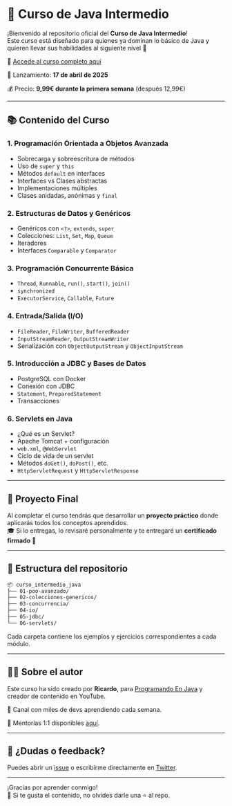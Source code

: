 
# 🧠 Curso de Java Intermedio

¡Bienvenido al repositorio oficial del **Curso de Java Intermedio**!  
Este curso está diseñado para quienes ya dominan lo básico de Java y quieren llevar sus habilidades al siguiente nivel 🚀

🔗 [Accede al curso completo aquí](https://programandoenjava.com/cursos/)

📅 Lanzamiento: **17 de abril de 2025**  

💰 Precio: **9,99€ durante la primera semana** (después 12,99€)

---

## 📚 Contenido del Curso

### 1. Programación Orientada a Objetos Avanzada
- Sobrecarga y sobreescritura de métodos
- Uso de `super` y `this`
- Métodos `default` en interfaces
- Interfaces vs Clases abstractas
- Implementaciones múltiples
- Clases anidadas, anónimas y `final`

### 2. Estructuras de Datos y Genéricos
- Genéricos con `<?>`, `extends`, `super`
- Colecciones: `List`, `Set`, `Map`, `Queue`
- Iteradores
- Interfaces `Comparable` y `Comparator`

### 3. Programación Concurrente Básica
- `Thread`, `Runnable`, `run()`, `start()`, `join()`
- `synchronized`
- `ExecutorService`, `Callable`, `Future`

### 4. Entrada/Salida (I/O)
- `FileReader`, `FileWriter`, `BufferedReader`
- `InputStreamReader`, `OutputStreamWriter`
- Serialización con `ObjectOutputStream` y `ObjectInputStream`

### 5. Introducción a JDBC y Bases de Datos
- PostgreSQL con Docker
- Conexión con JDBC
- `Statement`, `PreparedStatement`
- Transacciones

### 6. Servlets en Java
- ¿Qué es un Servlet?
- Apache Tomcat + configuración
- `web.xml`, `@WebServlet`
- Ciclo de vida de un servlet
- Métodos `doGet()`, `doPost()`, etc.
- `HttpServletRequest` y `HttpServletResponse`

---

## 🧪 Proyecto Final

Al completar el curso tendrás que desarrollar un **proyecto práctico** donde aplicarás todos los conceptos aprendidos.  
🎓 Si lo entregas, lo revisaré personalmente y te entregaré un **certificado firmado** 💼

---

## 📁 Estructura del repositorio

```bash
📦 curso_intermedio_java
├── 01-poo-avanzado/
├── 02-colecciones-genericos/
├── 03-concurrencia/
├── 04-io/
├── 05-jdbc/
└── 06-servlets/
```

Cada carpeta contiene los ejemplos y ejercicios correspondientes a cada módulo.

---

## 🧑‍💻 Sobre el autor

Este curso ha sido creado por **Ricardo**, para [Programando En Java](https://www.youtube.com/channel/UC9NOIj8jphmaPLEa2ufG_hA/) y creador de contenido en YouTube.

🎥 Canal con miles de devs aprendiendo cada semana.

💬 Mentorías 1:1 disponibles [aquí](https://programandoenjava.com/mentoria/).

---

## 📩 ¿Dudas o feedback?

Puedes abrir un [issue](https://github.com/tuusuario/java-intermedio/issues) o escribirme directamente en [Twitter]([https://twitter.com/tuusuario](https://x.com/ProgEnJava)).

---

¡Gracias por aprender conmigo!  
💙 Si te gusta el contenido, no olvides darle una ⭐ al repo.
